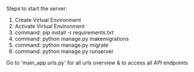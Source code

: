 Steps to start the server:

1. Create Virtual Environment
2. Activate Virtual Environment
3. command: pip install -r requirements.txt
4. command: python manage.py makemigrations
5. command: python manage.py migrate
6. command: python manage.py runserver 

Go to 'main_app.urls.py' for all urls overview & to access all API endpoints
